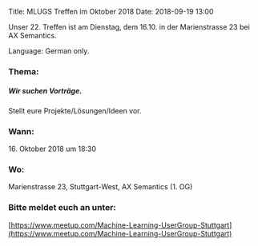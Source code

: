 Title: MLUGS Treffen im Oktober 2018
Date: 2018-09-19 13:00

Unser 22. Treffen ist am Dienstag, dem 16.10. in der Marienstrasse 23 bei AX Semantics.

Language: German only.

### Thema:

##### Wir suchen Vorträge.

Stellt eure Projekte/Lösungen/Ideen vor.


### Wann:

<p>16. Oktober 2018 um 18:30</p>  

### Wo:

Marienstrasse 23, Stuttgart-West, AX Semantics (1. OG)

### Bitte meldet euch an unter:
[https://www.meetup.com/Machine-Learning-UserGroup-Stuttgart](https://www.meetup.com/Machine-Learning-UserGroup-Stuttgart)
